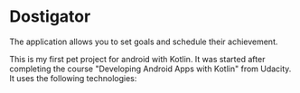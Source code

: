 # Dostigator
The application allows you to set goals and schedule their achievement.

This is my first pet project for android with Kotlin. It was started after completing the course "Developing Android Apps with Kotlin" from Udacity. It uses the following technologies:
